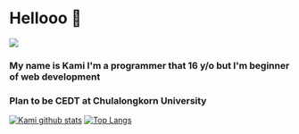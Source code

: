 # Hellooo 👋

<a href="https://visitcount.itsvg.in">
  <img src="https://visitcount.itsvg.in/api?id=KamiK4M1&label=Profile%20Views&color=1&icon=0&pretty=true" />
</a>

### My name is Kami I'm a programmer that 16 y/o but I'm beginner of web development 
### Plan to be CEDT at Chulalongkorn University

[![Kami github stats](https://github-readme-stats.vercel.app/api?username=KamiK4M1)](https://github.com/KamiK4M1) 
[![Top Langs](https://github-readme-stats.vercel.app/api/top-langs/?username=KamiK4M1&layout=compact)](https://github.com/KamiK4M1)

<!--
**KamiK4M1/KamiK4M1** is a ✨ _special_ ✨ repository because its `README.md` (this file) appears on your GitHub profile.

Here are some ideas to get you started:

- 🔭 I’m currently working on ...
- 🌱 I’m currently learning ...
- 👯 I’m looking to collaborate on ...
- 🤔 I’m looking for help with ...
- 💬 Ask me about ...
- 📫 How to reach me: ...
- 😄 Pronouns: ...
- ⚡ Fun fact: ...
-->
